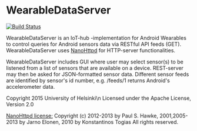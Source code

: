 # WearableDataServer
<p><a href="https://travis-ci.org/OhtuWearable/WearableDataServer"><img src="https://travis-ci.org/OhtuWearable/WearableDataServer.svg?branch=master" alt="Build Status" /></a></p>

WearableDataServer is an IoT-hub -implementation for Android Wearables to control queries for Android sensors data via RESTful API feeds (GET). WearableDataServer uses <a href="https://github.com/NanoHttpd/nanohttpd">NanoHttpd</a> for HTTP-server functionalities.

WearableDataServer includes GUI where user may select sensor(s) to be listened from a list of sensors that are available on a device. REST-server may then be asked for JSON-formatted sensor data. Different sensor feeds are identified by sensor's id number, e.g. /feeds/1 returns Android's accelerometer data.


Copyright 2015 University of Helsinki\n
Licensed under the Apache License, Version 2.0

<a href="https://github.com/NanoHttpd/nanohttpd/blob/master/LICENSE.md">NanoHttpd license:</a> Copyright (c) 2012-2013 by Paul S. Hawke, 2001,2005-2013 by Jarno Elonen, 2010 by Konstantinos Togias All rights reserved.
